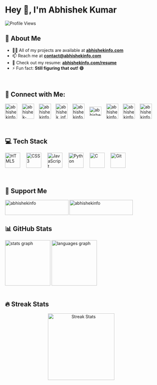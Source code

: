 <h1 align="left">Hey 👋, I'm Abhishek Kumar</h1>

<p align="left">
  <img src="https://komarev.com/ghpvc/?username=abhishek-info&label=Profile%20Views&color=0e75b6&style=flat" alt="Profile Views" />
</p>

## 🚀 About Me

- 👨‍💻 All of my projects are available at **[abhishekinfo.com](https://abhishekinfo.com)**
- 📫 Reach me at **contact@abhishekinfo.com**
- 📄 Check out my resume: **[abhishekinfo.com/resume](https://abhishekinfo.com/resume)**
- ⚡ Fun fact: **Still figuring that out! 😄**

<br>

## 📱 Connect with Me:

<a href="https://twitter.com/abhishekinfo108" target="blank">
  <img align="center" src="https://raw.githubusercontent.com/rahuldkjain/github-profile-readme-generator/master/src/images/icons/Social/twitter.svg" alt="abhishekinfo108" height="50" width="40"  /></a>
  &nbsp;&nbsp;
<a href="https://linkedin.com/in/abhishek-info" target="blank">
  <img align="center" src="https://raw.githubusercontent.com/rahuldkjain/github-profile-readme-generator/master/src/images/icons/Social/linked-in-alt.svg" alt="abhishek-info" height="50" width="40"  /></a>
  &nbsp;&nbsp;
<a href="https://fb.com/abhishekinfo" target="blank">
  <img align="center" src="https://raw.githubusercontent.com/rahuldkjain/github-profile-readme-generator/master/src/images/icons/Social/facebook.svg" alt="abhishekinfo" height="50" width="40"  /></a>
  &nbsp;&nbsp;
<a href="https://instagram.com/abhishek_info" target="blank">
  <img align="center" src="https://raw.githubusercontent.com/rahuldkjain/github-profile-readme-generator/master/src/images/icons/Social/instagram.svg" alt="abhishek_info" height="50" width="40"  /></a>
  &nbsp;&nbsp;
<a href="https://www.youtube.com/c/abhishekinfo108" target="blank">
  <img align="center" src="https://raw.githubusercontent.com/rahuldkjain/github-profile-readme-generator/master/src/images/icons/Social/youtube.svg" alt="abhishekinfo108" height="50" width="40"  /></a>
  &nbsp;&nbsp;
<a href="https://www.codechef.com/users/abhishek_info" target="blank">
  <img align="center" src="https://cdn.jsdelivr.net/npm/simple-icons@3.1.0/icons/codechef.svg" alt="abhishek_info" height="30" width="40"  /></a>
  &nbsp;&nbsp;
<a href="https://www.hackerrank.com/abhishekinfo" target="blank">
  <img align="center" src="https://raw.githubusercontent.com/rahuldkjain/github-profile-readme-generator/master/src/images/icons/Social/hackerrank.svg" alt="abhishekinfo" height="50" width="40"  /></a>
  &nbsp;&nbsp;
<a href="https://www.leetcode.com/abhishekinfo" target="blank">
  <img align="center" src="https://raw.githubusercontent.com/rahuldkjain/github-profile-readme-generator/master/src/images/icons/Social/leet-code.svg" alt="abhishekinfo" height="50" width="40"  /></a>
  &nbsp;&nbsp;
<a href="https://discord.gg/abhishekinfo" target="blank">
  <img align="center" src="https://raw.githubusercontent.com/rahuldkjain/github-profile-readme-generator/master/src/images/icons/Social/discord.svg" alt="abhishekinfo" height="50" width="40"  /></a>
  &nbsp;&nbsp;
</p>


<br>

## 💻 Tech Stack

<p align="left">
  <img src="https://cdn.jsdelivr.net/gh/devicons/devicon/icons/html5/html5-original.svg" height="50" alt="HTML5" />
  <img width="12" />
  <img src="https://cdn.jsdelivr.net/gh/devicons/devicon/icons/css3/css3-original.svg" height="50" alt="CSS3" />
  <img width="12" />
  <img src="https://cdn.jsdelivr.net/gh/devicons/devicon/icons/javascript/javascript-original.svg" height="50" alt="JavaScript" />
  <img width="12" />
  <img src="https://cdn.jsdelivr.net/gh/devicons/devicon/icons/python/python-original.svg" height="50" alt="Python" />
  <img width="12" />
  <img src="https://cdn.jsdelivr.net/gh/devicons/devicon/icons/c/c-original.svg" height="50" alt="C" />
  <img width="12" />
  <img src="https://cdn.jsdelivr.net/gh/devicons/devicon/icons/git/git-original.svg" height="50" alt="Git" />
</p>

<br>

## 🎯 Support Me

<p>
  <a href="https://www.buymeacoffee.com/abhishekinfo"> 
    <img align="left" src="https://cdn.buymeacoffee.com/buttons/v2/default-yellow.png" height="50" width="210" alt="abhishekinfo" /></a>
  <a href="https://ko-fi.com/abhishekinfo"> 
    <img align="left" src="https://cdn.ko-fi.com/cdn/kofi3.png?v=3" height="50" width="210" alt="abhishekinfo" />
  </a>
</p><br><br>

<br>

## 📊 GitHub Stats

<div align="left">
  <img src="https://github-readme-stats.vercel.app/api?username=abhishek-info&hide_title=false&hide_rank=false&show_icons=true&include_all_commits=true&count_private=true&disable_animations=false&theme=dark&locale=en&hide_border=false" height="150" alt="stats graph"  />
  <img src="https://github-readme-stats.vercel.app/api/top-langs?username=abhishek-info&locale=en&hide_title=false&layout=compact&card_width=320&langs_count=5&theme=dark&hide_border=false" height="150" alt="languages graph"  />
</div>

<br>

## 🔥 Streak Stats

<div align="center">
  <img src="https://streak-stats.demolab.com?user=abhishek-info&locale=en&mode=daily&theme=dark&hide_border=false&border_radius=5&order=3" height="220" alt="Streak Stats" />
</div>

